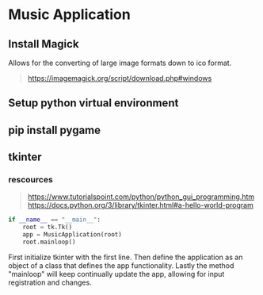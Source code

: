 # Music Application

## Install Magick

Allows for the converting of large image formats down to ico format.
><https://imagemagick.org/script/download.php#windows>

## Setup python virtual environment

## pip install pygame

## tkinter

### rescources
><https://www.tutorialspoint.com/python/python_gui_programming.htm>
><https://docs.python.org/3/library/tkinter.html#a-hello-world-program>

``` python
if __name__ == "__main__":
    root = tk.Tk()
    app = MusicApplication(root)
    root.mainloop()
```

First initialize tkinter with the first line.
Then define the application as an object of a class that defines the app functionality.
Lastly the method "mainloop" will keep continually update the app, allowing for input registration and changes.
